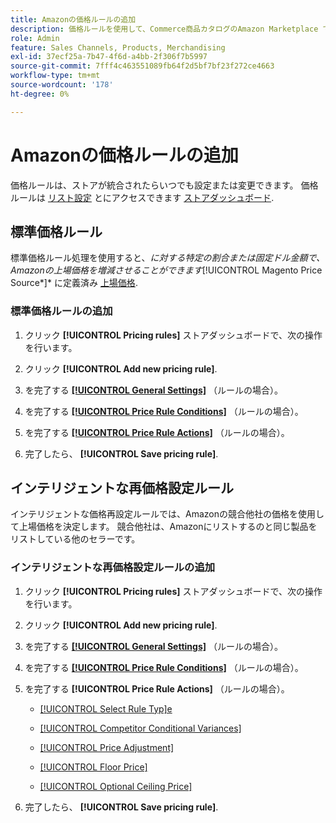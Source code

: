 ```yaml
---
title: Amazonの価格ルールの追加
description: 価格ルールを使用して、Commerce商品カタログのAmazon Marketplace での上場価格を管理します。
role: Admin
feature: Sales Channels, Products, Merchandising
exl-id: 37ecf25a-7b47-4f6d-a4bb-2f306f7b5997
source-git-commit: 7fff4c463551089fb64f2d5bf7bf23f272ce4663
workflow-type: tm+mt
source-wordcount: '178'
ht-degree: 0%

---
```


# Amazonの価格ルールの追加

価格ルールは、ストアが統合されたらいつでも設定または変更できます。 価格ルールは [リスト設定](./listing-settings.md) とにアクセスできます [ストアダッシュボード](./amazon-store-dashboard.md).

## 標準価格ルール

標準価格ルール処理を使用すると、*に対する特定の割合または固定ドル金額で、Amazonの上場価格を増減させることができます&#x200B;*[!UICONTROL Magento Price Source*]* に定義済み [上場価格](./listing-price.md).

### 標準価格ルールの追加

1. クリック **[!UICONTROL Pricing rules]** ストアダッシュボードで、次の操作を行います。

1. クリック **[!UICONTROL Add new pricing rule]**.

1. を完了する **[[!UICONTROL General Settings]](./pricing-rule-general-settings.md)** （ルールの場合）。

1. を完了する **[[!UICONTROL Price Rule Conditions]](./pricing-rule-conditions.md)** （ルールの場合）。

1. を完了する **[[!UICONTROL Price Rule Actions]](./standard-price-rules.md)** （ルールの場合）。

1. 完了したら、 **[!UICONTROL Save pricing rule]**.

## インテリジェントな再価格設定ルール

インテリジェントな価格再設定ルールでは、Amazonの競合他社の価格を使用して上場価格を決定します。 競合他社は、Amazonにリストするのと同じ製品をリストしている他のセラーです。

### インテリジェントな再価格設定ルールの追加

1. クリック **[!UICONTROL Pricing rules]** ストアダッシュボードで、次の操作を行います。

1. クリック **[!UICONTROL Add new pricing rule]**.

1. を完了する **[[!UICONTROL General Settings]](./pricing-rule-general-settings.md)** （ルールの場合）。

1. を完了する **[[!UICONTROL Price Rule Conditions]](./pricing-rule-conditions.md)** （ルールの場合）。

1. を完了する **[!UICONTROL Price Rule Actions]** （ルールの場合）。

   - [[!UICONTROL Select Rule Typ]e](./intelligent-repricing-rules.md)

   - [[!UICONTROL Competitor Conditional Variances]](./competitor-conditional-variances.md)

   - [[!UICONTROL Price Adjustment]](./price-adjustment.md)

   - [[!UICONTROL Floor Price]](./floor-price.md)

   - [[!UICONTROL Optional Ceiling Price]](./optional-ceiling-price.md)

1. 完了したら、 **[!UICONTROL Save pricing rule]**.
